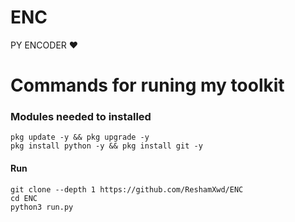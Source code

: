 # ENC
PY ENCODER ❤️
# Commands for runing my toolkit

### Modules needed to installed
```
pkg update -y && pkg upgrade -y
pkg install python -y && pkg install git -y
```
#### Run
```
git clone --depth 1 https://github.com/ReshamXwd/ENC
cd ENC
python3 run.py
```
